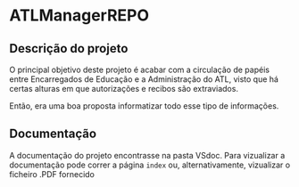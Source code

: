 # ATLManagerREPO

## Descrição do projeto

O principal objetivo deste projeto é acabar com a circulação de papéis entre Encarregados de Educação e a Administração do ATL, visto que há certas alturas em que autorizações e recibos são extraviados.

Então, era uma boa proposta informatizar todo esse tipo de informações.

## Documentação

A documentação do projeto encontrasse na pasta VSdoc. Para vizualizar a documentação pode correr a página `index` ou, alternativamente, vizualizar o ficheiro .PDF fornecido
